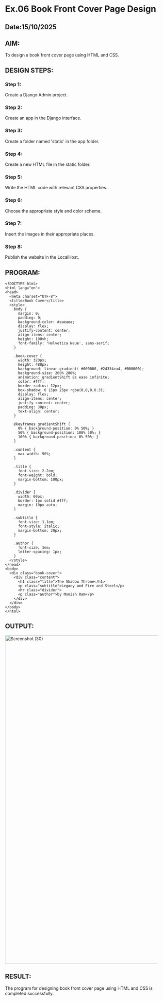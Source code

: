 # Ex.06 Book Front Cover Page Design
## Date:15/10/2025

## AIM:
To design a book front cover page using HTML and CSS.

## DESIGN STEPS:

### Step 1:
Create a Django Admin project.

### Step 2:
Create an app in the Django interface.

### Step 3:
Create a folder named 'static' in the app folder.

### Step 4:
Create a new HTML file in the static folder.

### Step 5:
Write the HTML code with relevant CSS properties.

### Step 6:
Choose the appropriate style and color scheme.

### Step 7:
Insert the images in their appropriate places.

### Step 8:
Publish the website in the LocalHost.

## PROGRAM:

```
<!DOCTYPE html>
<html lang="en">
<head>
  <meta charset="UTF-8">
  <title>Book Cover</title>
  <style>
    body {
      margin: 0;
      padding: 0;
      background-color: #eaeaea;
      display: flex;
      justify-content: center;
      align-items: center;
      height: 100vh;
      font-family: 'Helvetica Neue', sans-serif;
    }

    .book-cover {
      width: 320px;
      height: 480px;
      background: linear-gradient( #000000, #24334ea4, #000000);
      background-size: 200% 200%;
      animation: gradientShift 8s ease infinite;
      color: #fff;
      border-radius: 12px;
      box-shadow: 0 15px 25px rgba(0,0,0,0.3);
      display: flex;
      align-items: center;
      justify-content: center;
      padding: 30px;
      text-align: center;
    }

    @keyframes gradientShift {
      0% { background-position: 0% 50%; }
      50% { background-position: 100% 50%; }
      100% { background-position: 0% 50%; }
    }

    .content {
      max-width: 90%;
    }

    .title {
      font-size: 2.2em;
      font-weight: bold;
      margin-bottom: 100px;
    }

    .divider {
      width: 60px;
      border: 1px solid #fff;
      margin: 10px auto;
    }

    .subtitle {
      font-size: 1.1em;
      font-style: italic;
      margin-bottom: 20px;
    }

    .author {
      font-size: 1em;
      letter-spacing: 1px;
    }
  </style>
</head>
<body>
  <div class="book-cover">
    <div class="content">
      <h1 class="title">The Shadow Throne</h1>
      <p class="subtitle">Legacy and Fire and Steel</p>
      <hr class="divider">
      <p class="author">by Monish Ram</p>
    </div>
  </div>
</body>
</html>

```

## OUTPUT:

<img width="1920" height="1080" alt="Screenshot (30)" src="https://github.com/user-attachments/assets/ae48066f-4eaa-4a19-96a0-811e290d0dc8" />


## RESULT:

The program for designing book front cover page using HTML and CSS is completed successfully.
